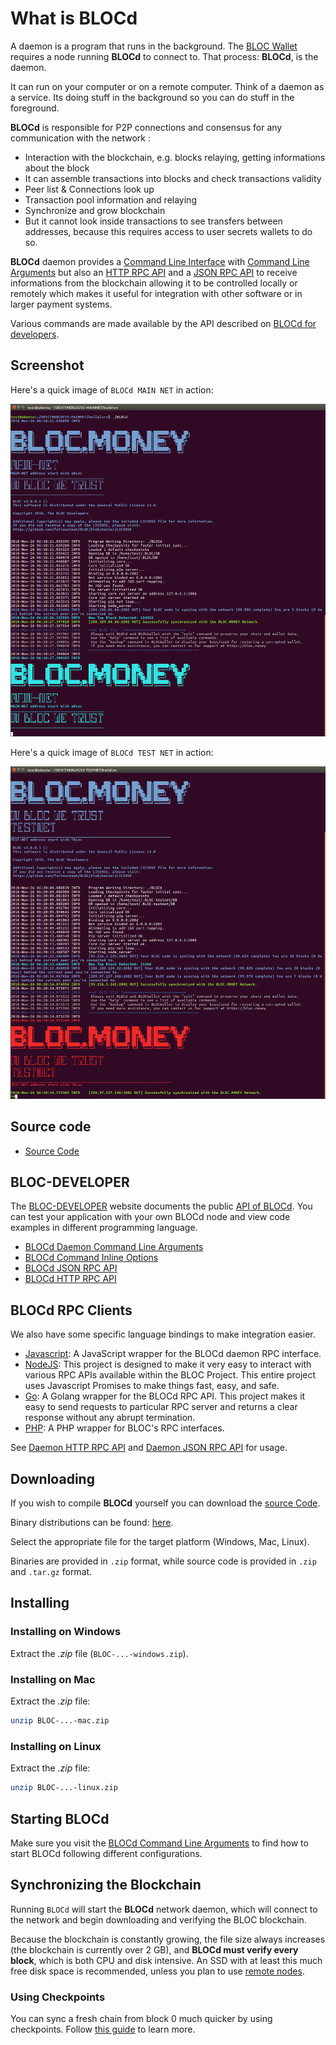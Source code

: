 # **What is BLOCd**

A daemon is a program that runs in the background. The [BLOC Wallet](../wallets/Making-a-Wallet.md) requires a node running **BLOCd** to connect to. That process: **BLOCd**, is the daemon.

It can run on your computer or on a remote computer. Think of a daemon as a service. Its doing stuff in the background so you can do stuff in the foreground.

**BLOCd** is responsible for P2P connections and consensus for any communication with the network :

- Interaction with the blockchain, e.g. blocks relaying, getting informations about the block
- It can assemble transactions into blocks and check transactions validity
- Peer list & Connections look up
- Transaction pool information and relaying
- Synchronize and grow blockchain
- But it cannot look inside transactions to see transfers between addresses, because this requires access to user secrets wallets to do so.

**BLOCd** daemon provides a [Command Line Interface](BLOCd-daemon-cli-options.md)  with [Command Line Arguments](BLOCd-daemon-arguments.md) but also an [HTTP RPC API](BLOCd-daemon-http-rpc-api.md) and a [JSON RPC API](BLOCd-daemon-json-rpc-api.md) to receive informations from the blockchain allowing it to be controlled locally or remotely which makes it useful for integration with other software or in larger payment systems.

Various commands are made available by the API described on [BLOCd for developers](https://bloc-developer.com/api_BLOCd).

## **Screenshot**

Here's a quick image of `BLOCd MAIN NET` in action:

![BLOCd MAIN NET](images/BLOCd-MAIN-NET-v3.0.1.png)

Here's a quick image of `BLOCd TEST NET` in action:

![BLOCd TEST NET](images/BLOCd-TEST-NET-v3.0.1.png)

## **Source code**

* [Source Code](https://github.com/furiousteam/BLOC.git)

## **BLOC-DEVELOPER**

The [BLOC-DEVELOPER](https://bloc-developer.com) website documents the public [API of BLOCd](https://bloc-developer.com/api_BLOCd).
You can test your application with your own BLOCd node and view code examples in different programming language.

- [BLOCd Daemon Command Line Arguments](https://bloc-developer.com/api_BLOCd/cli_arguments)
- [BLOCd Command Inline Options](https://bloc-developer.com/api_BLOCd/options)
- [BLOCd JSON RPC API](https://bloc-developer.com/api_BLOCd/json)
- [BLOCd HTTP RPC API](https://bloc-developer.com/api_BLOCd/http)

## **BLOCd RPC Clients**

We also have some specific language bindings to make integration easier.

* [Javascript](https://github.com/furiousteam/bloc-rpc): A JavaScript wrapper for the BLOCd daemon RPC interface.
* [NodeJS](https://www.npmjs.com/package/bloc-rpc): This project is designed to make it very easy to interact with various RPC APIs available within the BLOC  Project. This entire project uses Javascript Promises to make things fast, easy, and safe.
* [Go](https://github.com/furiousteam/bloc-rpc-go): A Golang wrapper for the BLOCd RPC API. This project makes it easy to send requests to particular RPC server and returns a clear response without any abrupt termination.
* [PHP](https://github.com/furiousteam/bloc-rpc-php): A PHP wrapper for BLOC's RPC interfaces.

See [Daemon HTTP RPC API](BLOCd-daemon-http-rpc-api.md) and [Daemon JSON RPC API](BLOCd-daemon-json-rpc-api.md) for usage.

## **Downloading**

If you wish to compile **BLOCd** yourself you can download the [source Code](https://github.com/furiousteam/BLOC.git).

Binary distributions can be found: [here](https://github.com/furiousteam/BLOC/releases/latest).

Select the appropriate file for the target platform (Windows, Mac, Linux).

Binaries are provided in `.zip` format, while source code is provided in `.zip` and `.tar.gz` format.

## **Installing**

### Installing on Windows

Extract the *.zip* file (`BLOC-...-windows.zip`).

### Installing on Mac

Extract the *.zip* file:

```bash
unzip BLOC-...-mac.zip
```

### Installing on Linux

Extract the *.zip* file:

```bash
unzip BLOC-...-linux.zip
```

## **Starting BLOCd**

Make sure you visit the [BLOCd Command Line Arguments](BLOCd-daemon-arguments.md) to find how to start BLOCd following different configurations.

## **Synchronizing the Blockchain**

Running `BLOCd` will start the **BLOCd** network daemon, which will connect to the network and begin downloading and verifying the BLOC blockchain.  

Because the blockchain is constantly growing, the file size always increases (the blockchain is currently over 2 GB), and **BLOCd must verify every block**, which is both CPU and disk intensive. An SSD with at least this much free disk space is recommended, unless you plan to use [remote nodes](../wallets/Using-remote-nodes.md). 

### Using Checkpoints

You can sync a fresh chain from block 0 much quicker by using checkpoints. Follow [this guide](/Using-checkpoints-for-BLOCd.md) to learn more.
